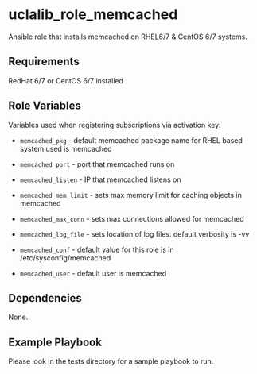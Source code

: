 uclalib_role_memcached
=========

Ansible role that installs memcached on RHEL6/7 & CentOS 6/7 systems.

Requirements
------------

RedHat 6/7 or CentOS 6/7 installed

Role Variables
--------------

Variables used when registering subscriptions via activation key:
* `memcached_pkg` - default memcached package name for RHEL based system used is memcached

* `memcached_port` - port that memcached runs on

* `memcached_listen` - IP that memcached listens on

* `memcached_mem_limit` - sets max memory limit for caching objects in memcached

* `memcached_max_conn` - sets max connections allowed for memcached

* `memcached_log_file` - sets location of log files. default verbosity is -vv

* `memcached_conf` - default value for this role is in /etc/sysconfig/memcached

* `memcached_user` - default user is memcached


Dependencies
------------

None.

Example Playbook
----------------
Please look in the tests directory for a sample playbook to run.